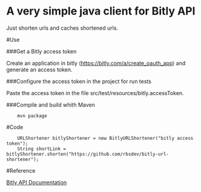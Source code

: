 # A very simple java client for Bitly API

Just shorten urls and caches shortened urls.


#Use

###Get a Bitly access token

Create an application in bitly (https://bitly.com/a/create_oauth_app) and generate an access token.

###Configure the access token in the project for run tests

Paste the access token in the file src/test/resources/bitly.accessToken.

###Compile and build whith Maven

		mvn package

#Code

		URLShortener bitlyShortener = new BitlyURLShortener("bitly access token");
		String shortLink = bitlyShortener.shorten("https://github.com/rbsdev/bitly-url-shortener");

#Reference

[Bitly API Documentation]



[Bitly API Documentation]: http://dev.bitly.com/